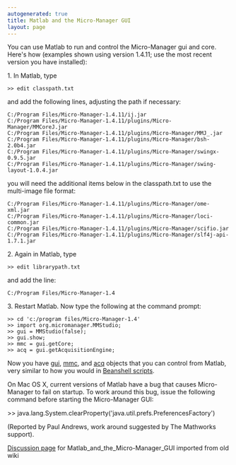 ```yaml
---
autogenerated: true
title: Matlab and the Micro-Manager GUI
layout: page
---
```


You can use Matlab to run and control the Micro-Manager gui and core.
Here's how (examples shown using version 1.4.11; use the most recent
version you have installed):

1\. In Matlab, type

```
>> edit classpath.txt
```

and add the following lines, adjusting the path if necessary:

```
C:/Program Files/Micro-Manager-1.4.11/ij.jar
C:/Program Files/Micro-Manager-1.4.11/plugins/Micro-Manager/MMCoreJ.jar
C:/Program Files/Micro-Manager-1.4.11/plugins/Micro-Manager/MMJ_.jar
C:/Program Files/Micro-Manager-1.4.11/plugins/Micro-Manager/bsh-2.0b4.jar
C:/Program Files/Micro-Manager-1.4.11/plugins/Micro-Manager/swingx-0.9.5.jar
C:/Program Files/Micro-Manager-1.4.11/plugins/Micro-Manager/swing-layout-1.0.4.jar
```

you will need the additional items below in the classpath.txt to use the
multi-image file format:

```
C:/Program Files/Micro-Manager-1.4.11/plugins/Micro-Manager/ome-xml.jar
C:/Program Files/Micro-Manager-1.4.11/plugins/Micro-Manager/loci-common.jar
C:/Program Files/Micro-Manager-1.4.11/plugins/Micro-Manager/scifio.jar
C:/Program Files/Micro-Manager-1.4.11/plugins/Micro-Manager/slf4j-api-1.7.1.jar
```

2\. Again in Matlab, type

```
>> edit librarypath.txt
```

and add the line:

```
C:/Program Files/Micro-Manager-1.4
```

3\. Restart Matlab. Now type the following at the command prompt:

```
>> cd 'c:/program files/Micro-Manager-1.4'
>> import org.micromanager.MMStudio;
>> gui = MMStudio(false);
>> gui.show;
>> mmc = gui.getCore;
>> acq = gui.getAcquisitionEngine;
```

Now you have
[gui](https://valelab.ucsf.edu/~MM/doc/mmstudio/org/micromanager/api/ScriptInterface.html),
[mmc](https://valelab.ucsf.edu/~MM/doc/mmcorej/mmcorej/CMMCore.html),
and
[acq](http://micro-manager.org/content/doc/mmstudio/org/micromanager/api/AcquisitionEngine.html)
objects that you can control from Matlab, very similar to how you would
in [Beanshell scripts](Example_Beanshell_scripts "wikilink").

On Mac OS X, current versions of Matlab have a bug that causes
Micro-Manager to fail on startup. To work around this bug, issue the
following command before starting the Micro-Manager GUI:

&gt;&gt;
java.lang.System.clearProperty('java.util.prefs.PreferencesFactory')

(Reported by Paul Andrews, work around suggested by The Mathworks
support).


[Discussion page](/talk/Matlab_and_the_Micro-Manager_GUI) for Matlab_and_the_Micro-Manager_GUI imported from old wiki
